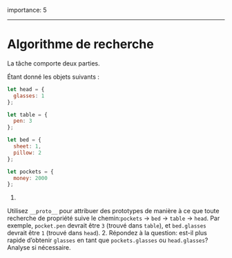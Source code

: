 importance: 5

---

# Algorithme de recherche

La tâche comporte deux parties.

Étant donné les objets suivants :

```js
let head = {
  glasses: 1
};

let table = {
  pen: 3
};

let bed = {
  sheet: 1,
  pillow: 2
};

let pockets = {
  money: 2000
};
```

1.
Utilisez `__proto__` pour attribuer des prototypes de manière à ce que toute recherche de propriété suive le chemin:`pockets` -> `bed` -> `table` -> `head`.
Par exemple, `pocket.pen` devrait être `3` (trouvé dans `table`), et `bed.glasses` devrait être `1` (trouvé dans `head`).
2.
Répondez à la question: est-il plus rapide d’obtenir `glasses` en tant que `pockets.glasses` ou `head.glasses`? Analyse si nécessaire.
